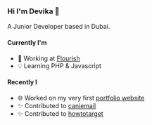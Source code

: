 ### Hi I'm Devika 👋

A Junior Developer based in Dubai.

#### Currently I'm
- 🏢 Working at [Flourish](https://flourishworld.com/)
- 💡 Learning PHP & Javascript


#### Recently I
- 🌐 Worked on my very first [portfolio website](https://www.devika-sujith.dev/)
- ✨ Contributed to [caniemail](https://www.caniemail.com/news/2022-09-29-september-updates/)
- ✨ Contributed to [howtotarget](https://howtotarget.email/#2022-08-15-seznam.cz)



<!--
**DCoder18/DCoder18** is a ✨ _special_ ✨ repository because its `README.md` (this file) appears on your GitHub profile.

Here are some ideas to get you started:

- 🔭 I’m currently working on ...
- 🌱 I’m currently learning ...
- 👯 I’m looking to collaborate on ...
- 🤔 I’m looking for help with ...
- 💬 Ask me about ...
- 📫 How to reach me: ...
- 😄 Pronouns: ...
- ⚡ Fun fact: ...
-->
